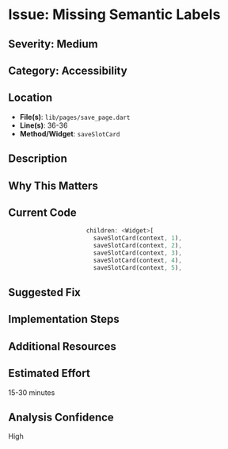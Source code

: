 # Issue: Missing Semantic Labels

## Severity: Medium

## Category: Accessibility

## Location
- **File(s)**: `lib/pages/save_page.dart`
- **Line(s)**: 36-36
- **Method/Widget**: `saveSlotCard`

## Description


## Why This Matters


## Current Code
```dart
                      children: <Widget>[
                        saveSlotCard(context, 1),                 
                        saveSlotCard(context, 2),
                        saveSlotCard(context, 3),
                        saveSlotCard(context, 4),
                        saveSlotCard(context, 5),
```

## Suggested Fix


## Implementation Steps


## Additional Resources


## Estimated Effort
15-30 minutes

## Analysis Confidence
High

